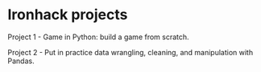 # Ironhack projects

Project 1 - Game in Python: build a game from scratch.

Project 2 - Put in practice data wrangling, cleaning, and manipulation with Pandas.

